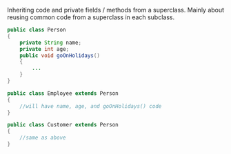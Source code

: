 Inheriting code and private fields / methods from a superclass. Mainly about reusing common code from a superclass in each subclass.

```java
public class Person
{
	private String name;
	private int age;
	public void goOnHolidays() 
	{
		...
	}
}

public class Employee extends Person
{
	//will have name, age, and goOnHolidays() code
}

public class Customer extends Person
{
	//same as above
}
```

